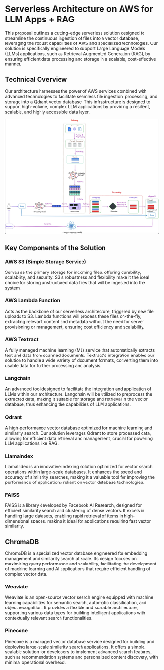 # Serverless Architecture on AWS for LLM Apps + RAG

This proposal outlines a cutting-edge serverless solution designed to streamline the continuous ingestion of files into a vector database, leveraging the robust capabilities of AWS and specialized technologies. Our solution is specifically engineered to support Large Language Models (LLMs) applications, such as Retrieval-Augmented Generation (RAG), by ensuring efficient data processing and storage in a scalable, cost-effective manner.

## Technical Overview

Our architecture harnesses the power of AWS services combined with advanced technologies to facilitate seamless file ingestion, processing, and storage into a Qdrant vector database. This infrastructure is designed to support high-volume, complex LLM applications by providing a resilient, scalable, and highly accessible data layer.

![LLM_RAG Architecture](assets/LLM_RAG.png)

## Key Components of the Solution

### AWS S3 (Simple Storage Service)

Serves as the primary storage for incoming files, offering durability, scalability, and security. S3's robustness and flexibility make it the ideal choice for storing unstructured data files that will be ingested into the system.

### AWS Lambda Function

Acts as the backbone of our serverless architecture, triggered by new file uploads to S3. Lambda functions will process these files on-the-fly, extracting relevant content and metadata without the need for server provisioning or management, ensuring cost efficiency and scalability.

### AWS Textract

A fully managed machine learning (ML) service that automatically extracts text and data from scanned documents. Textract's integration enables our solution to handle a wide variety of document formats, converting them into usable data for further processing and analysis.

### Langchain

An advanced tool designed to facilitate the integration and application of LLMs within our architecture. Langchain will be utilized to preprocess the extracted data, making it suitable for storage and retrieval in the vector database, thus enhancing the capabilities of LLM applications.

### Qdrant

A high-performance vector database optimized for machine learning and similarity search. Our solution leverages Qdrant to store processed data, allowing for efficient data retrieval and management, crucial for powering LLM applications like RAG.

### LlamaIndex

LlamaIndex is an innovative indexing solution optimized for vector search operations within large-scale databases. It enhances the speed and accuracy of similarity searches, making it a valuable tool for improving the performance of applications reliant on vector database technologies.

### FAISS

FAISS is a library developed by Facebook AI Research, designed for efficient similarity search and clustering of dense vectors. It excels in handling large datasets, enabling rapid retrieval of items in high-dimensional spaces, making it ideal for applications requiring fast vector similarity.

## ChromaDB

ChromaDB is a specialized vector database engineered for embedding management and similarity search at scale. Its design focuses on maximizing query performance and scalability, facilitating the development of machine learning and AI applications that require efficient handling of complex vector data.

### Weaviate

Weaviate is an open-source vector search engine equipped with machine learning capabilities for semantic search, automatic classification, and object recognition. It provides a flexible and scalable architecture, supporting various data types for building intelligent applications with contextually relevant search functionalities.

### Pinecone

Pinecone is a managed vector database service designed for building and deploying large-scale similarity search applications. It offers a simple, scalable solution for developers to implement advanced search features, such as recommendation systems and personalized content discovery, with minimal operational overhead.

